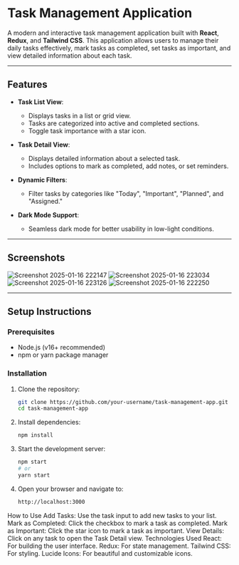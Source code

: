 # Task Management Application

A modern and interactive task management application built with **React**, **Redux**, and **Tailwind CSS**. This application allows users to manage their daily tasks effectively, mark tasks as completed, set tasks as important, and view detailed information about each task.

---

## Features

- **Task List View**:
  - Displays tasks in a list or grid view.
  - Tasks are categorized into active and completed sections.
  - Toggle task importance with a star icon.
  
- **Task Detail View**:
  - Displays detailed information about a selected task.
  - Includes options to mark as completed, add notes, or set reminders.

- **Dynamic Filters**:
  - Filter tasks by categories like "Today", "Important", "Planned", and "Assigned."

- **Dark Mode Support**:
  - Seamless dark mode for better usability in low-light conditions.

---

## Screenshots
![Screenshot 2025-01-16 222147](https://github.com/user-attachments/assets/92b4f898-8e5a-486a-87b8-d1eae520d5d8)
![Screenshot 2025-01-16 223034](https://github.com/user-attachments/assets/ff010fdc-1b81-438c-9d32-20d111bfd05f)
![Screenshot 2025-01-16 223126](https://github.com/user-attachments/assets/475ad786-0068-4949-ba3d-988968a3a48d)
![Screenshot 2025-01-16 222250](https://github.com/user-attachments/assets/5355b86d-033f-460c-bda4-c94f7b0c1b5d)


---

## Setup Instructions

### Prerequisites
- Node.js (v16+ recommended)
- npm or yarn package manager

### Installation

1. Clone the repository:
   ```bash
   git clone https://github.com/your-username/task-management-app.git
   cd task-management-app

2. Install dependencies:
   ```bash
   npm install

3. Start the development server:
   ```bash
   npm start
   # or
   yarn start

4. Open your browser and navigate to:
   ```bash
   http://localhost:3000

How to Use
Add Tasks: Use the task input to add new tasks to your list.
Mark as Completed: Click the checkbox to mark a task as completed.
Mark as Important: Click the star icon to mark a task as important.
View Details: Click on any task to open the Task Detail view.
Technologies Used
React: For building the user interface.
Redux: For state management.
Tailwind CSS: For styling.
Lucide Icons: For beautiful and customizable icons.
